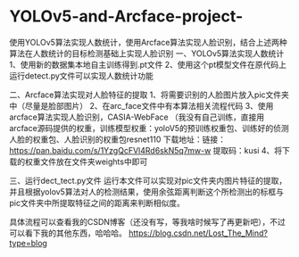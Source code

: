 # YOLOv5-and-Arcface-project-
使用YOLOv5算法实现人数统计，使用Arcface算法实现人脸识别，结合上述两种算法在人数统计的目标检测基础上实现人脸识别
一、YOLOv5算法实现人数统计
1、使用新的数据集本地自主训练得到.pt文件
2、使用这个pt模型文件在原代码上运行detect.py文件可以实现人数统计功能

二、Arcface算法实现对人脸特征的提取
1、将需要识别的人脸图片放入pic文件夹中（尽量是脸部图片）
2、在arc_face文件中有本算法相关流程代码
3、使用arcface算法实现人脸识别，CASIA-WebFace （我没有自己训练，直接用arcface源码提供的权重，训练模型权重：yoloV5的预训练权重包、训练好的侦测人脸的权重包、人脸识别的权重包resnet110 下载地址：链接：https://pan.baidu.com/s/1YzgQcFVl4Rd6skN5q7mw-w 提取码：kusi
4、将下载的权重文件放在文件夹weights中即可

三、运行dect_tect.py文件
运行本文件可以实现对pic文件夹内图片特征的提取，并且根据yolov5算法对人的检测结果，使用余弦距离判断这个所检测出的标框与pic文件夹中所提取特征之间的距离来判断相似度。

具体流程可以查看我的CSDN博客（还没有写，等我啥时候写了再更新吧），不过可以看下我的其他东西，哈哈哈。
https://blog.csdn.net/Lost_The_Mind?type=blog
